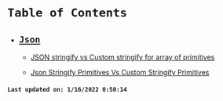 # `Table of Contents`

-   ## **[`Json`](/docs/json/SUMMARY.md)**

    -   [JSON stringify vs Custom stringify for array of primitives](/docs/json/json-stringify-primitives-array-vs-custom-stringify-primitives-array.md)

    -   [Json Stringify Primitives Vs Custom Stringify Primitives](/docs/json/json-stringify-primitives-vs-custom-stringify-primitives.md)

#### `Last updated on: 1/16/2022 0:50:14`
